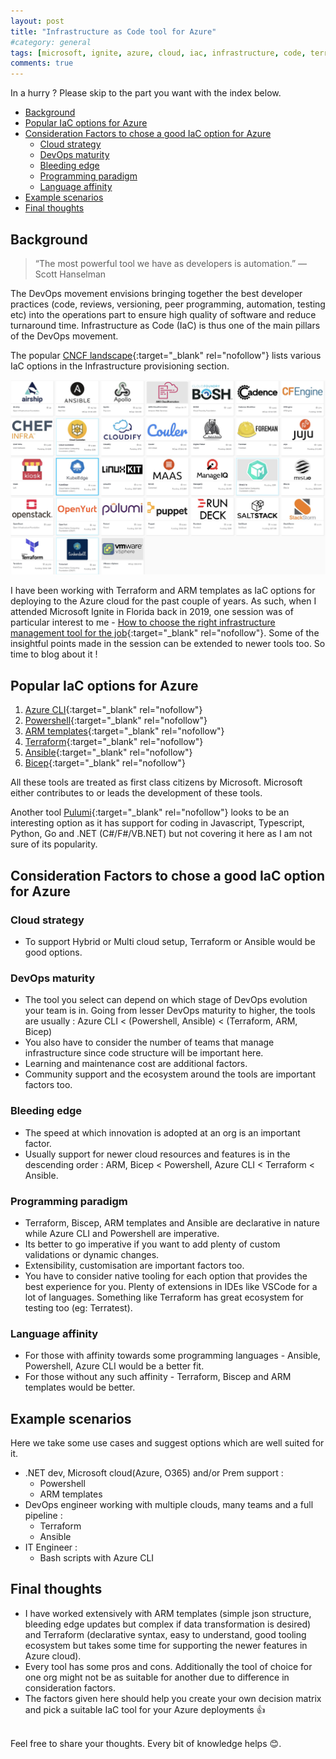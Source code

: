 ```yaml
---
layout: post
title: "Infrastructure as Code tool for Azure"
#category: general
tags: [microsoft, ignite, azure, cloud, iac, infrastructure, code, terraform, ansible, devops, biscep, arm]
comments: true
---
```

In a hurry ? Please skip to the part you want with the index below.
<!-- TOC -->

- [Background](#background)
- [Popular IaC options for Azure](#popular-iac-options-for-azure)
- [Consideration Factors to chose a good IaC option for Azure](#consideration-factors-to-chose-a-good-iac-option-for-azure)
  - [Cloud strategy](#cloud-strategy)
  - [DevOps maturity](#devops-maturity)
  - [Bleeding edge](#bleeding-edge)
  - [Programming paradigm](#programming-paradigm)
  - [Language affinity](#language-affinity)
- [Example scenarios](#example-scenarios)
- [Final thoughts](#final-thoughts)

<!-- /TOC -->
## Background

> “The most powerful tool we have as developers is automation.” — Scott Hanselman

The DevOps movement envisions bringing together the best developer practices (code, reviews, versioning, peer programming, automation, testing etc) into the operations part to ensure high quality of software and reduce turnaround time.
Infrastructure as Code (IaC) is thus one of the main pillars of the DevOps movement.

The popular [CNCF landscape](https://landscape.cncf.io/){:target="_blank" rel="nofollow"} lists various IaC options in the Infrastructure provisioning section.

!["CNCF landscape part on provisoning"](/assets/images/iac/iac.jpg "CNCF landscape part on provisioning")

I have been working with Terraform and ARM templates as IaC options for deploying to the Azure cloud for the past couple of years. As such, when I attended Microsoft Ignite in Florida back in 2019, one session was of particular interest to me - [How to choose the right infrastructure management tool for the job](https://myignite.microsoft.com/archives/IG19-BRK2166){:target="_blank" rel="nofollow"}.
Some of the insightful points made in the session can be extended to newer tools too. So time to blog about it !

## Popular IaC options for Azure

1. [Azure CLI](https://github.com/Azure/azure-cli){:target="_blank" rel="nofollow"}
2. [Powershell](https://github.com/PowerShell/PowerShell){:target="_blank" rel="nofollow"}
3. [ARM templates](https://azure.microsoft.com/en-in/services/arm-templates/#features){:target="_blank" rel="nofollow"}
4. [Terraform](https://github.com/hashicorp/terraform){:target="_blank" rel="nofollow"}
5. [Ansible](https://github.com/ansible/ansible){:target="_blank" rel="nofollow"}
6. [Bicep](https://github.com/Azure/bicep){:target="_blank" rel="nofollow"}

All these tools are treated as first class citizens by Microsoft.
Microsoft either contributes to or leads the development of these tools.

Another tool [Pulumi](https://github.com/pulumi/pulumi){:target="_blank" rel="nofollow"} looks to be an interesting option as it has support for coding in Javascript, Typescript, Python, Go and .NET (C#/F#/VB.NET) but not covering it here as I am not sure of its popularity.

## Consideration Factors to chose a good IaC option for Azure

### Cloud strategy

- To support Hybrid or Multi cloud setup, Terraform or Ansible would be good options.

### DevOps maturity

- The tool you select can depend on which stage of DevOps evolution your team is in. Going from lesser DevOps maturity to higher, the tools are usually : Azure CLI < (Powershell, Ansible) < (Terraform, ARM, Bicep)
- You also have to consider the number of teams that manage infrastructure since code structure will be important here.
- Learning and maintenance cost are additional factors.
- Community support and the ecosystem around the tools are important factors too.

### Bleeding edge

- The speed at which innovation is adopted at an org is an important factor.
- Usually support for newer cloud resources and features is in the descending order : ARM, Bicep < Powershell, Azure CLI < Terraform < Ansible.

### Programming paradigm

- Terraform, Biscep, ARM templates and Ansible are declarative in nature while Azure CLI and Powershell are imperative.
- Its better to go imperative if you want to add plenty of custom validations or dynamic changes.
- Extensibility, customisation are important factors too.
- You have to consider native tooling for each option that provides the best experience for you. Plenty of extensions in IDEs like VSCode for a lot of languages. Something like Terraform has great ecosystem for testing too (eg: Terratest).

### Language affinity

- For those with affinity towards some programming languages - Ansible, Powershell, Azure CLI would be a better fit.
- For those without any such affinity - Terraform, Biscep and ARM templates would be better.

## Example scenarios

Here we take some use cases and suggest options which are well suited for it.

- .NET dev, Microsoft cloud(Azure, O365) and/or Prem support :
  - Powershell
  - ARM templates
- DevOps engineer working with multiple clouds, many teams and a full pipeline :
  - Terraform
  - Ansible
- IT Engineer :
  - Bash scripts with Azure CLI

## Final thoughts

- I have worked extensively with ARM templates (simple json structure, bleeding edge updates but complex if data transformation is desired) and Terraform (declarative syntax, easy to understand, good tooling ecosystem but takes some time for supporting the newer features in Azure cloud).
- Every tool has some pros and cons. Additionally the tool of choice for one org might not be as suitable for another due to difference in consideration factors.
- The factors given here should help you create your own decision matrix and pick a suitable IaC tool for your Azure deployments :thumbsup:

<br/>Feel free to share your thoughts. Every bit of knowledge helps :blush:.
